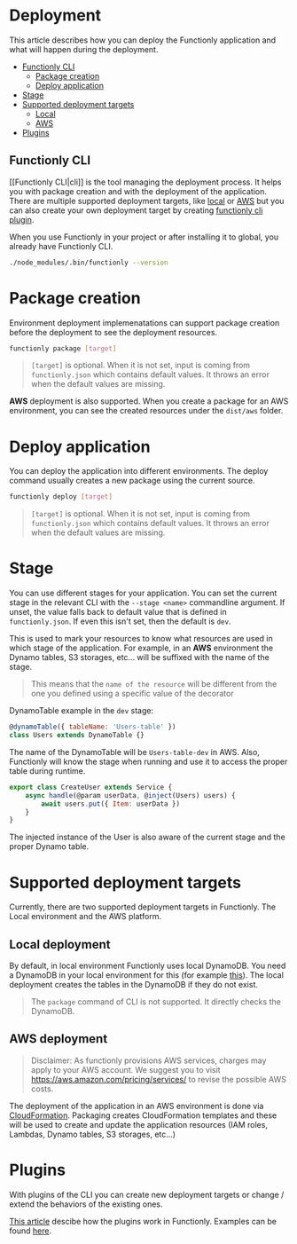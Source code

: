 # Deployment
This article describes how you can deploy the Functionly application and what will happen during the deployment. 

* [Functionly CLI](#functionly-cli)
    * [Package creation](#package-creation)
    * [Deploy application](#deploy-application)
* [Stage](#stage)
* [Supported deployment targets](#supported-deployment-targets)
    * [Local](#local-deployment)
    * [AWS](#aws-deployment)
* [Plugins](#plugins)



## Functionly CLI
[[Functionly CLI|cli]] is the tool managing the deployment process. It helps you with package creation and with the deployment of the application. There are multiple supported deployment targets, like [local](#local-deployment) or [AWS](aws-deployment) but you can also create your own deployment target by creating [functionly cli plugin](#plugins).

When you use Functionly in your project or after installing it to global, you already have Functionly CLI.
```sh
./node_modules/.bin/functionly --version
```

# Package creation
Environment deployment implemenatations can support package creation before the deployment to see the deployment resources.
```sh
functionly package [target]
```
> `[target]` is optional. When it is not set, input is coming from `functionly.json` which contains default values. It throws an error when the default values are missing.

**AWS** deployment is also supported. When you create a package for an AWS environment, you can see the created resources under the `dist/aws` folder.

# Deploy application
You can deploy the application into different environments. The deploy command usually creates a new package using the current source.
```sh
functionly deploy [target]
```
> `[target]` is optional. When it is not set, input is coming from `functionly.json` which contains default values. It throws an error when the default values are missing.

# Stage
You can use different stages for your application. You can set the current stage in the relevant CLI with the `--stage <name>` commandline argument. If unset, the value falls back to default value that is defined in `functionly.json`. If even this isn't set, then the default is `dev`.

This is used to mark your resources to know what resources are used in which stage of the application. For example, in an **AWS** environment the Dynamo tables, S3 storages, etc... will be suffixed with the name of the stage.
> This means that the `name of the resource` will be different from the one you defined using a specific value of the decorator

DynamoTable example in the `dev` stage:
```js
@dynamoTable({ tableName: 'Users-table' })
class Users extends DynamoTable {}
```
The name of the DynamoTable will be `Users-table-dev` in AWS. Also, Functionly will know the stage when running and use it to access the proper table during runtime.
```js
export class CreateUser extends Service {
    async handle(@param userData, @inject(Users) users) {
        await users.put({ Item: userData })
    }
}
```
The injected instance of the User is also aware of the current stage and the proper Dynamo table.

# Supported deployment targets
Currently, there are two supported deployment targets in Functionly. The Local environment and the AWS platform.

## Local deployment
By default, in local environment Functionly uses local DynamoDB. You need a DynamoDB in your local environment for this (for example [this](https://hub.docker.com/r/peopleperhour/dynamodb/)). The local deployment creates the tables in the DynamoDB if they do not exist.
> The `package` command of CLI is not supported. It directly checks the DynamoDB.

## AWS deployment
> Disclaimer: As functionly provisions AWS services, charges may apply to your AWS account. We suggest you to visit https://aws.amazon.com/pricing/services/ to revise the possible AWS costs.

The deployment of the application in an AWS environment is done via [CloudFormation](https://aws.amazon.com/cloudformation/). Packaging creates CloudFormation templates and these will be used to create and update the application resources (IAM roles, Lambdas, Dynamo tables, S3 storages, etc...)

# Plugins
With plugins of the CLI you can create new deployment targets or change / extend the behaviors of the existing ones.

[This article]() descibe how the plugins work in Functionly. Examples can be found [here](https://github.com/jaystack/functionly-plugin-examples).
